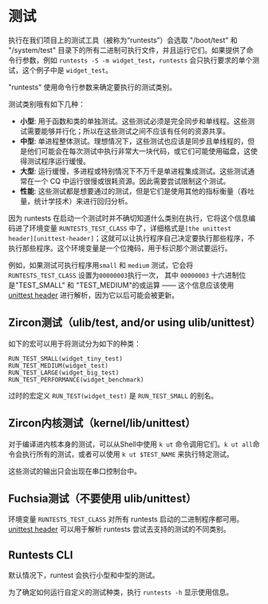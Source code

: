 <!--
# Testing

The test harness which runs on our bots (called "runtests") picks up all
executables in the "/boot/test" and "/system/test" directories and runs them.
If you provide a command-line argument, such as `runtests -S -m widget_test`,
runtests will only run the single test requested -- in this case, `widget_test`.

"runtests" takes command-line arguments to toggle classes of tests to execute.

These classes are the following:

* **Small**: Isolated tests for functions and classes. These must be totally
  synchronous and single-threaded. These tests should be parallelizable; there
  shouldn't be any shared resources between them.
* **Medium**: Single-process integration tests. Ideally these are also synchronous
  and single-threaded but they might run through a large chunk of code in each
  test case, or they might use disk, making them a bit slower.
* **Large**: Slow, multi-process, or particularly incomprehensible single-process
  integration tests. These tests are often too slow / flaky to run in a CQ, and
  we should try to limit how many we have.
* **Performance**: Tests which are expected to pass, but which are measured
  using other metrics (thresholds, statistical techniques) to identify
  regressions.
-->

# 测试

执行在我们项目上的测试工具（被称为“runtests”）会选取 "/boot/test" 和 "/system/test" 目录下的所有二进制可执行文件，并且运行它们。如果提供了命令行参数，例如 `runtests -S -m widget_test`，`runtests` 会只执行要求的单个测试，这个例子中是 `widget_test`。

"runtests" 使用命令行参数来确定要执行的测试类别。

测试类别哦有如下几种：

* **小型**: 用于函数和类的单独测试。这些测试必须是完全同步和单线程。这些测试需要能够并行化；所以在这些测试之间不应该有任何的资源共享。
* **中型**: 单进程整体测试。理想情况下，这些测试也应该是同步且单线程的，但是他们可能会在每次测试中执行非常大一块代码，或它们可能使用磁盘，这使得测试程序运行缓慢。
* **大型**: 运行缓慢，多进程或特别情况下不万千是单进程集成测试。这些测试通常在一个 CQ 中运行很慢或很耗资源。因此需要尝试限制这个测试。
* **性能**: 这些测试都是想要通过的测试，但是它们是使用其他的指标衡量（吞吐量，统计学技术）来进行回归分析。

<!--
Since runtests doesn't really know what "class" is executing when it launches a
test, it encodes this information in the environment variable
`RUNTESTS_TEST_CLASS`, which is detailed in [the unittest
header][unittest-header] , and lets the executable itself decide what to run /
not run. This environment variable is a bitmask indicating which tests to run.

For example, if a a test executable is run with "small" and "medium" tests,
it will be executed ONCE with `RUNTESTS_TEST_CLASS` set to 00000003 (the
hex bitwise OR of "TEST_SMALL" and "TEST_MEDIUM" -- though this information
should be parsed using the [unittest header][unittest-header], as it may be
updated in the future).
-->

因为 runtests 在启动一个测试时并不确切知道什么类别在执行，它将这个信息编码进了环境变量 `RUNTESTS_TEST_CLASS` 中了，详细格式是`[the unittest header][unittest-header]`；这就可以让执行程序自己决定要执行那些程序，不执行那些程序。这个环境变量是一个位掩码，用于标识那个测试要运行。

例如，如果测试可执行程序用`small` 和 `medium` 测试，它会将`RUNTESTS_TEST_CLASS` 设置为`00000003`执行一次， 其中 `00000003` 十六进制位是"TEST_SMALL" 和 "TEST_MEDIUM"的或运算 —— 这个信息应该使用 [unittest header][unittest-header] 进行解析，因为它以后可能会被更新。

<!--
## Zircon Tests (ulib/test, and/or using ulib/unittest)

The following macros can be used to filter tests into these categories:
```
RUN_TEST_SMALL(widget_tiny_test)
RUN_TEST_MEDIUM(widget_test)
RUN_TEST_LARGE(widget_big_test)
RUN_TEST_PERFORMANCE(widget_benchmark)
```

The legacy `RUN_TEST(widget_test)` is aliased to mean the same thing as
`RUN_TEST_SMALL`.

## Zircon Kernel Tests (kernel/lib/unittest)

For tests compiled into the kernel itself you can call them from the shell with
`k ut`. `k ut all` will run all tests or you can use `k ut $TEST_NAME` to run a
specific test.

The output from these tests will only be shown on the serial console.
-->

## Zircon测试（ulib/test, and/or using ulib/unittest）

如下的宏可以用于将测试分为如下的种类：

```
RUN_TEST_SMALL(widget_tiny_test)
RUN_TEST_MEDIUM(widget_test)
RUN_TEST_LARGE(widget_big_test)
RUN_TEST_PERFORMANCE(widget_benchmark)
```

过时的宏定义 `RUN_TEST(widget_test)` 是 `RUN_TEST_SMALL` 的别名。

## Zircon内核测试（kernel/lib/unittest）

对于编译进内核本身的测试，可以从Shell中使用 `k ut` 命令调用它们。`k ut all`命令会执行所有的测试，或者可以使用 `k ut $TEST_NAME` 来执行特定测试。

这些测试的输出只会出现在串口控制台中。

<!--
## Fuchsia Tests (not using ulib/unittest)

The environment variable `RUNTESTS_TEST_CLASS` will still be available to all
executables launched by runtests. The [unittest header][unittest-header] can be
used to parse different categories of tests which the runtests harness attempted
to run.

## Runtests CLI

By default, runtests will run both small and medium tests.

To determine how to run a custom set of test categories, run `runtests -h`,
which includes usage information.

[unittest-header]: ../system/ulib/unittest/include/unittest/unittest.h "Unittest Header"
-->

## Fuchsia测试（不要使用 ulib/unittest）

环境变量 `RUNTESTS_TEST_CLASS` 对所有 runtests 启动的二进制程序都可用。[unittest header][unittest-header] 可以用于解析 runtests 尝试去支持的测试的不同类别。

## Runtests CLI

默认情况下，runtest 会执行小型和中型的测试。

为了确定如何运行自定义的测试种类，执行 `runtests -h` 显示使用信息。

[unittest-header]: ../system/ulib/unittest/include/unittest/unittest.h "Unittest Header"
